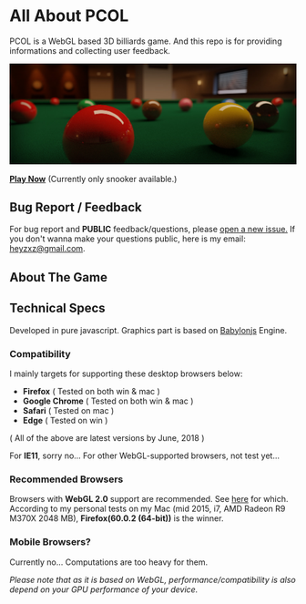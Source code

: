 # All About PCOL
PCOL is a WebGL based 3D billiards game. And this repo is for providing informations and collecting user feedback.

![pcol-poster](./img/pcol-poster.jpg)

**[Play Now](http://www.heyzxz.me/pcol)** (Currently only snooker available.)

## Bug Report / Feedback
For bug report and **PUBLIC** feedback/questions, please [open a new issue.](https://github.com/heyzxz/all-about-pcol/issues)
If you don't wanna make your questions public, here is my email: [heyzxz@gmail.com](mailto:heyzxz@gmail.com).
## About The Game

## Technical Specs
Developed in pure javascript. Graphics part is based on [Babylonjs](https://github.com/BabylonJS/Babylon.js) Engine.

### Compatibility
I mainly targets for supporting these desktop browsers below:
* **Firefox** ( Tested on both win & mac )
* **Google Chrome** ( Tested on both win & mac )
* **Safari** ( Tested on mac )
* **Edge** ( Tested on win )

( All of the above are latest versions by June, 2018 )

For **IE11**, sorry no...
For other WebGL-supported browsers, not test yet...

### Recommended Browsers
Browsers with **WebGL 2.0** support are recommended. See [here](https://caniuse.com/#search=webgl2) for which.
According to my personal tests on my Mac (mid 2015, i7, AMD Radeon R9 M370X 2048 MB), **Firefox(60.0.2 (64-bit))** is the winner.
### Mobile Browsers?
Currently no... Computations are too heavy for them.

*Please note that as it is based on WebGL, performance/compatibility is also depend on your GPU performance of your device.*

